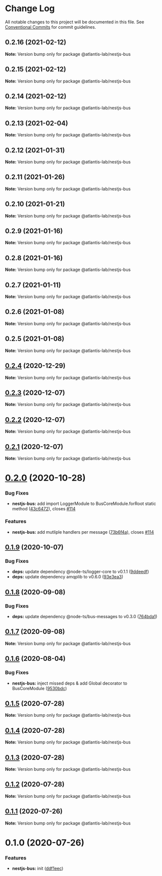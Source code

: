 # Change Log

All notable changes to this project will be documented in this file.
See [Conventional Commits](https://conventionalcommits.org) for commit guidelines.

## 0.2.16 (2021-02-12)

**Note:** Version bump only for package @atlantis-lab/nestjs-bus





## 0.2.15 (2021-02-12)

**Note:** Version bump only for package @atlantis-lab/nestjs-bus





## 0.2.14 (2021-02-12)

**Note:** Version bump only for package @atlantis-lab/nestjs-bus





## 0.2.13 (2021-02-04)

**Note:** Version bump only for package @atlantis-lab/nestjs-bus





## 0.2.12 (2021-01-31)

**Note:** Version bump only for package @atlantis-lab/nestjs-bus





## 0.2.11 (2021-01-26)

**Note:** Version bump only for package @atlantis-lab/nestjs-bus





## 0.2.10 (2021-01-21)

**Note:** Version bump only for package @atlantis-lab/nestjs-bus





## 0.2.9 (2021-01-16)

**Note:** Version bump only for package @atlantis-lab/nestjs-bus





## 0.2.8 (2021-01-16)

**Note:** Version bump only for package @atlantis-lab/nestjs-bus





## 0.2.7 (2021-01-11)

**Note:** Version bump only for package @atlantis-lab/nestjs-bus





## 0.2.6 (2021-01-08)

**Note:** Version bump only for package @atlantis-lab/nestjs-bus





## 0.2.5 (2021-01-08)

**Note:** Version bump only for package @atlantis-lab/nestjs-bus





## [0.2.4](https://github.com/Atlantis-Lab/nestjs/compare/@atlantis-lab/nestjs-bus@0.2.3...@atlantis-lab/nestjs-bus@0.2.4) (2020-12-29)

**Note:** Version bump only for package @atlantis-lab/nestjs-bus





## [0.2.3](https://github.com/Atlantis-Lab/nestjs/compare/@atlantis-lab/nestjs-bus@0.2.2...@atlantis-lab/nestjs-bus@0.2.3) (2020-12-07)

**Note:** Version bump only for package @atlantis-lab/nestjs-bus





## [0.2.2](https://github.com/Atlantis-Lab/nestjs/compare/@atlantis-lab/nestjs-bus@0.2.1...@atlantis-lab/nestjs-bus@0.2.2) (2020-12-07)

**Note:** Version bump only for package @atlantis-lab/nestjs-bus





## [0.2.1](https://github.com/Atlantis-Lab/nestjs/compare/@atlantis-lab/nestjs-bus@0.2.0...@atlantis-lab/nestjs-bus@0.2.1) (2020-12-07)

**Note:** Version bump only for package @atlantis-lab/nestjs-bus





# [0.2.0](https://github.com/Atlantis-Lab/nestjs/compare/@atlantis-lab/nestjs-bus@0.1.9...@atlantis-lab/nestjs-bus@0.2.0) (2020-10-28)


### Bug Fixes

* **nestjs-bus:** add import LoggerModule to BusCoreModule.forRoot static method ([43c6472](https://github.com/Atlantis-Lab/nestjs/commit/43c6472abf599ee5b34b30ce5cccee0099e0e519)), closes [#114](https://github.com/Atlantis-Lab/nestjs/issues/114)


### Features

* **nestjs-bus:** add mutliple handlers per message ([73b6f4a](https://github.com/Atlantis-Lab/nestjs/commit/73b6f4a0bc8267ded46b61de53070aa4c754ce41)), closes [#114](https://github.com/Atlantis-Lab/nestjs/issues/114)





## [0.1.9](https://github.com/Atlantis-Lab/nestjs/compare/@atlantis-lab/nestjs-bus@0.1.8...@atlantis-lab/nestjs-bus@0.1.9) (2020-10-07)


### Bug Fixes

* **deps:** update dependency @node-ts/logger-core to v0.1.1 ([9ddeedf](https://github.com/Atlantis-Lab/nestjs/commit/9ddeedf59e0f0c3ed8630ae61950f4153e803cd3))
* **deps:** update dependency amqplib to v0.6.0 ([93e3ea3](https://github.com/Atlantis-Lab/nestjs/commit/93e3ea3fc60b2cda14625ea906eb7a00ccc8d2b5))





## [0.1.8](https://github.com/Atlantis-Lab/nestjs/compare/@atlantis-lab/nestjs-bus@0.1.7...@atlantis-lab/nestjs-bus@0.1.8) (2020-09-08)

### Bug Fixes

- **deps:** update dependency @node-ts/bus-messages to v0.3.0 ([764bda1](https://github.com/Atlantis-Lab/nestjs/commit/764bda13ab3662bf7d9980a54d357af01966ce72))

## [0.1.7](https://github.com/Atlantis-Lab/nestjs/compare/@atlantis-lab/nestjs-bus@0.1.6...@atlantis-lab/nestjs-bus@0.1.7) (2020-09-08)

**Note:** Version bump only for package @atlantis-lab/nestjs-bus

## [0.1.6](https://github.com/Atlantis-Lab/nestjs/compare/@atlantis-lab/nestjs-bus@0.1.5...@atlantis-lab/nestjs-bus@0.1.6) (2020-08-04)

### Bug Fixes

- **nestjs-bus:** inject missed deps & add Global decorator to BusCoreModule ([9530bdc](https://github.com/Atlantis-Lab/nestjs/commit/9530bdce07b0c84182e960dfeba7bea281cdc206))

## [0.1.5](https://github.com/Atlantis-Lab/nestjs/compare/@atlantis-lab/nestjs-bus@0.1.4...@atlantis-lab/nestjs-bus@0.1.5) (2020-07-28)

**Note:** Version bump only for package @atlantis-lab/nestjs-bus

## [0.1.4](https://github.com/Atlantis-Lab/nestjs/compare/@atlantis-lab/nestjs-bus@0.1.3...@atlantis-lab/nestjs-bus@0.1.4) (2020-07-28)

**Note:** Version bump only for package @atlantis-lab/nestjs-bus

## [0.1.3](https://github.com/Atlantis-Lab/nestjs/compare/@atlantis-lab/nestjs-bus@0.1.2...@atlantis-lab/nestjs-bus@0.1.3) (2020-07-28)

**Note:** Version bump only for package @atlantis-lab/nestjs-bus

## [0.1.2](https://github.com/Atlantis-Lab/nestjs/compare/@atlantis-lab/nestjs-bus@0.1.1...@atlantis-lab/nestjs-bus@0.1.2) (2020-07-28)

**Note:** Version bump only for package @atlantis-lab/nestjs-bus

## [0.1.1](https://github.com/Atlantis-Lab/nestjs/compare/@atlantis-lab/nestjs-bus@0.1.0...@atlantis-lab/nestjs-bus@0.1.1) (2020-07-26)

**Note:** Version bump only for package @atlantis-lab/nestjs-bus

# 0.1.0 (2020-07-26)

### Features

- **nestjs-bus:** init ([ddf1eec](https://github.com/Atlantis-Lab/nestjs/commit/ddf1eec22a1743e841598ad8b7ff8d18bdf2f77d))
